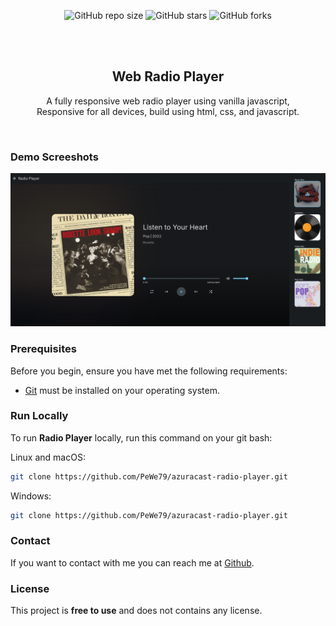 <div align="center">
  
  ![GitHub repo size](https://github.com/PeWe79/azuracast-radio-player?style=social)
  ![GitHub stars](https://github.com/PeWe79/azuracast-radio-player/stargazers?style=social)
  ![GitHub forks](https://github.com/PeWe79/azuracast-radio-player/forks?style=social)

  <br />
  <br />

  <h2 align="center">Web Radio Player</h2>

  A fully responsive web radio player using vanilla javascript, <br />Responsive for all devices, build using html, css, and javascript.

  <!-- <a href="https://PeWe79.github.io/azuracast-radio-player/"><strong>➥ Live Demo</strong></a> -->

</div>

<br />

### Demo Screeshots

![Radio Player Desktop Demo](./readme-images/desktop.png "Desktop Demo")

### Prerequisites

Before you begin, ensure you have met the following requirements:

* [Git](https://git-scm.com/downloads "Download Git") must be installed on your operating system.

### Run Locally

To run **Radio Player** locally, run this command on your git bash:

Linux and macOS:

```bash
git clone https://github.com/PeWe79/azuracast-radio-player.git
```

Windows:

```bash
git clone https://github.com/PeWe79/azuracast-radio-player.git
```

### Contact

If you want to contact with me you can reach me at [Github](https://www.github,.com.com/PeWe79).

### License

This project is **free to use** and does not contains any license.
